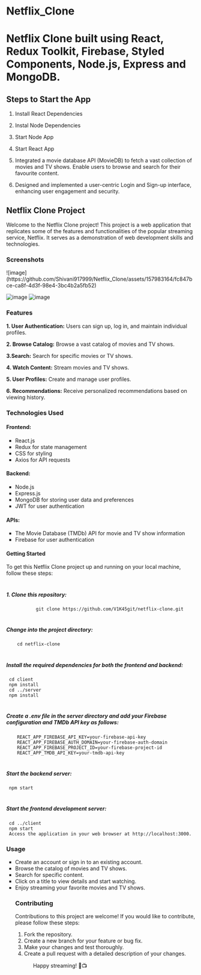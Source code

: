 # Netflix_Clone
<h1>Netflix Clone built using React, Redux Toolkit, Firebase, Styled Components, Node.js, Express and MongoDB.</h1>
<h2>Steps to Start the App</h2>

1. Install React Dependencies

2. Instal Node Dependencies

3. Start Node App

4. Start React App

5. Integrated a movie database API (MovieDB) to fetch a vast collection of movies and TV shows. Enable users to browse and search for their favourite content.

6. Designed and implemented a user-centric Login and Sign-up interface, enhancing user engagement and security.

<h2>Netflix Clone Project</h2>
Welcome to the Netflix Clone project! This project is a web application that replicates some of the features and functionalities of the popular streaming service, Netflix. It serves as a demonstration of web development skills and technologies.
<h3> Screenshots</h3>
![image](https://github.com/Shivani917999/Netflix_Clone/assets/157983164/fc847bce-ca8f-4d3f-98e4-3bc4b2a5fb52)

![image](https://github.com/Shivani917999/Netflix_Clone/assets/157983164/7dcd925f-4831-4476-8227-51d3f4b5a2a5)
![image](https://github.com/Shivani917999/Netflix_Clone/assets/157983164/be0514bc-ea02-4de3-97fa-82a3d24d6b0d)


<h3>Features</h3>
<p><b>1. User Authentication:</b> Users can sign up, log in, and maintain individual profiles.</p>
<p><b>2. Browse Catalog:</b> Browse a vast catalog of movies and TV shows.</p>
<p><b>3.Search:</b> Search for specific movies or TV shows.</p>
<p><b>4. Watch Content:</b> Stream movies and TV shows.</p>
<p><b>5. User Profiles:</b> Create and manage user profiles.</p>
<p><b>6. Recommendations:</b> Receive personalized recommendations based on viewing history.</p>

<h3>Technologies Used</h3>

<h4>Frontend:</h4>
<ul style="list-style-type: square;"> 
<li> React.js</li>
<li>Redux for state management</li>
<li>CSS for styling</li>
<li>Axios for API requests</li>
</ul>

<h4>Backend:</h4>
<ul style="list-style-type: square;"> 
<li>Node.js</li>
<li>Express.js</li>
<li>MongoDB for storing user data and preferences</li>
<li>JWT for user authentication</li>
</ul>

<h4> APIs:</h4>
<ul style="list-style-type: square;"> 
<li>The Movie Database (TMDb) API for movie and TV show information</li>
<li>Firebase for user authentication</li>
  </ul>
  
<h4>Getting Started</h4>
<p>To get this Netflix Clone project up and running on your local machine, follow these steps:</p>

# <h5> 1. Clone this repository:</h5>
               git clone https://github.com/V1K45git/netflix-clone.git
               
# <h5>Change into the project directory:</h5>
        cd netflix-clone
        
# <h5> Install the required dependencies for both the frontend and backend:</h5>
     cd client
     npm install
     cd ../server
     npm install

# <h5>Create a .env file in the server directory and add your Firebase configuration and TMDb API key as follows:</h5>
        REACT_APP_FIREBASE_API_KEY=your-firebase-api-key
        REACT_APP_FIREBASE_AUTH_DOMAIN=your-firebase-auth-domain
        REACT_APP_FIREBASE_PROJECT_ID=your-firebase-project-id
        REACT_APP_TMDB_API_KEY=your-tmdb-api-key
        
# <h5> Start the backend server:</h5>
     npm start
# <h5> Start the frontend development server:</h5> 
     cd ../client
     npm start
     Access the application in your web browser at http://localhost:3000.

<h3> Usage</h3>
<ul style="list-style-type: square;"> 
<li>Create an account or sign in to an existing account.</li>
<li>Browse the catalog of movies and TV shows.</li>
<li>Search for specific content.</li>
<li>Click on a title to view details and start watching.</li>
<li>Enjoy streaming your favorite movies and TV shows.</li>
  
<h3>Contributing</h3>
<p> Contributions to this project are welcome! If you would like to contribute, please follow these steps:</p>
<ol>
<li>Fork the repository.</li>
<li>Create a new branch for your feature or bug fix.</li>
<li>Make your changes and test thoroughly.</li>
<li>Create a pull request with a detailed description of your changes.</li>
<ol>
  
<p> </b>Happy streaming! 🍿📺</b><p/>


